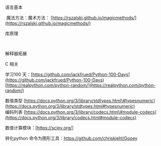 语言基本

​    魔法方法：魔术方法： [https://rszalski.github.io/magicmethods/](https://rszalski.github.io/magicmethods/)  

库原理  

​    

解释器拓展

C 相关







学习100 天：[https://github.com/jackfrued/Python-100-Days](https://github.com/jackfrued/Python-100-Days) [https://realpython.com/python-random/](https://realpython.com/python-random/)    



数值类型 [https://docs.python.org/3/library/stdtypes.html\#typesnumeric](https://docs.python.org/3/library/stdtypes.html#typesnumeric)  
编码列表 [https://docs.python.org/3/library/codecs.html\#module-codecs](https://docs.python.org/3/library/codecs.html#module-codecs)

数值计算模块：[https://scipy.org/]

转化python 命令为图形工具：https://github.com/chriskiehl/Gooey